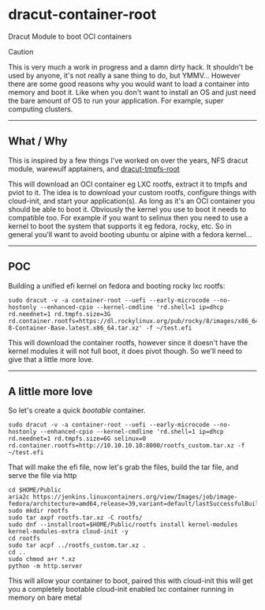 # dracut-container-root

Dracut Module to boot OCI containers

> [!caution]
> This is very much a work in progress and a damn dirty hack. It shouldn't be used by anyone, it's not really a sane thing to do, but YMMV...
> However there are some good reasons why you would want to load a container into memory and boot it.
> Like when you don't want to install an OS and just need the bare amount of OS to run your application.
> For example, super computing clusters.

---

## What / Why

This is inspired by a few things I've worked on over the years, NFS dracut module, warewulf apptainers, and [dracut-tmpfs-root](https://github.com/wutcat/dracut-tmpfs-root)

This will download an OCI container eg LXC rootfs, extract it to tmpfs and pviot to it. The idea is to download your custom rootfs, configure things with cloud-init, and start your application(s). As long as it's an OCI container you should be able to boot it. Obviously the kernel you use to boot it needs to compatible too. For example if you want to selinux then you need to use a kernel to boot the system that supports it eg fedora, rocky, etc. So in general you'll want to avoid booting ubuntu or alpine with a fedora kernel...

---

## POC

Building a unified efi kernel on fedora and booting rocky lxc rootfs:

```shell
sudo dracut -v -a container-root --uefi --early-microcode --no-hostonly --enhanced-cpio --kernel-cmdline 'rd.shell=1 ip=dhcp rd.neednet=1 rd.tmpfs.size=3G rd.container.rootfs=https://dl.rockylinux.org/pub/rocky/8/images/x86_64/Rocky-8-Container-Base.latest.x86_64.tar.xz' -f ~/test.efi

```

This will download the container rootfs, however since it doesn't have the kernel modules it will not full boot, it does pivot though. So we'll need to give that a little more love.

---

## A little more love

So let's create a quick _bootable_ container.

```shell
sudo dracut -v -a container-root --uefi --early-microcode --no-hostonly --enhanced-cpio --kernel-cmdline 'rd.shell=1 ip=dhcp rd.neednet=1 rd.tmpfs.size=6G selinux=0 rd.container.rootfs=http://10.10.10.10:8000/rootfs_custom.tar.xz -f ~/test.efi
```

That will make the efi file, now let's grab the files, build the tar file, and serve the file via http

```shell
cd $HOME/Public
aria2c https://jenkins.linuxcontainers.org/view/Images/job/image-fedora/architecture=amd64,release=39,variant=default/lastSuccessfulBuild/artifact/rootfs.tar.xz
sudo mkdir rootfs
sudo tar axpf rootfs.tar.xz -C rootfs/
sudo dnf --installroot=$HOME/Public/rootfs install kernel-modules kernel-modules-extra cloud-init -y
cd rootfs
sudo tar acpf ../rootfs_custom.tar.xz .
cd ..
sudo chmod a+r *.xz
python -m http.server
```

This will allow your container to boot, paired this with cloud-init this will get you a completely bootable cloud-init enabled lxc container running in memory on bare metal

